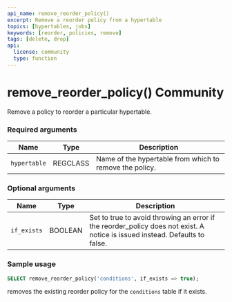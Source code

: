 ```yaml
---
api_name: remove_reorder_policy()
excerpt: Remove a reorder policy from a hypertable
topics: [hypertables, jobs]
keywords: [reorder, policies, remove]
tags: [delete, drop]
api:
  license: community
  type: function
---
```


# remove_reorder_policy() <tag type="community">Community</tag>

Remove a policy to reorder a particular hypertable.

### Required arguments

|Name|Type|Description|
|---|---|---|
| `hypertable` | REGCLASS | Name of the hypertable from which to remove the policy. |

### Optional arguments

|Name|Type|Description|
|---|---|---|
| `if_exists` | BOOLEAN |  Set to true to avoid throwing an error if the reorder_policy does not exist. A notice is issued instead. Defaults to false. |

### Sample usage

```sql
SELECT remove_reorder_policy('conditions', if_exists => true);
```

removes the existing reorder policy for the `conditions` table if it exists.
